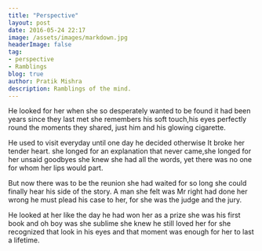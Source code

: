 ```yaml
---
title: "Perspective"
layout: post
date: 2016-05-24 22:17
image: /assets/images/markdown.jpg
headerImage: false
tag:
- perspective
- Ramblings
blog: true
author: Pratik Mishra
description: Ramblings of the mind.
---
```


He looked for her when she so desperately wanted to be found
it had been years since they last met
she remembers his soft touch,his eyes perfectly round
the moments they shared, just him and his glowing cigarette.

He used to visit everyday until one day he decided otherwise
It broke her tender heart.
she longed for an explanation that never came,she longed for her unsaid goodbyes
she knew she had all the words, yet there was no one for whom her lips would part.

But now there was to be the reunion she had waited for so long
she could finally hear his side of the story.
A man she felt was Mr right had done her wrong
he must plead his case to her, for she was the judge and the jury.

He looked at her like the day he had won her as a prize
she was his first book and oh boy was she sublime
she knew he still loved her for she recognized that look in his eyes
and that moment was enough for her to last a lifetime.
